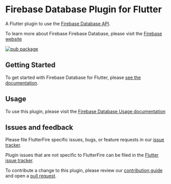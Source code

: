 # Firebase Database Plugin for Flutter

A Flutter plugin to use the [Firebase Database API](https://firebase.google.com/docs/database/).

To learn more about Firebase Firebase Database, please visit the [Firebase website](https://firebase.google.com/products/realtime-database)

[![pub package](https://img.shields.io/pub/v/firebase_database.svg)](https://pub.dev/packages/firebase_database)

## Getting Started

To get started with Firebase Database for Flutter, please [see the documentation](https://firebase.google.com/docs/database/flutter/start).

## Usage

To use this plugin, please visit the [Firebase Database Usage documentation](https://firebase.google.com/docs/database/flutter/start)

## Issues and feedback

Please file FlutterFire specific issues, bugs, or feature requests in our [issue tracker](https://github.com/firebase/flutterfire/issues/new).

Plugin issues that are not specific to FlutterFire can be filed in the [Flutter issue tracker](https://github.com/flutter/flutter/issues/new).

To contribute a change to this plugin,
please review our [contribution guide](https://github.com/firebase/flutterfire/blob/main/CONTRIBUTING.md)
and open a [pull request](https://github.com/firebase/flutterfire/pulls).
